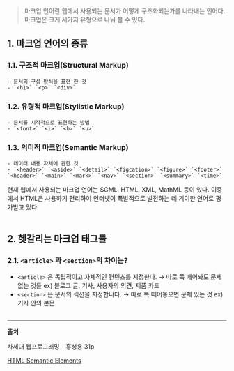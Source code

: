 > 마크업 언어란 웹에서 사용되는 문서가 어떻게 구조화되는가를 나타내는 언어다. 마크업은 크게 세가지 유형으로 나눠 볼 수 있다.

## 1. 마크업 언어의 종류

### 1.1. 구조적 마크업(Structural Markup)

```
- 문서의 구성 방식을 표현 한 것
- `<h1>` `<p>` `<div>`
```

### 1.2. 유형적 마크업(Stylistic Markup)

```
- 문서를 시작적으로 표현하는 방법
- `<font>` `<i>` `<b>` `<u>`
```

### 1.3. 의미적 마크업(Semantic Markup)

```
- 데이터 내용 자체에 관한 것
- `<header>` `<aside>` `<detail>` `<figcation>` `<figure>` `<footer>` `<header>` `<main>` `<mark>` `<nav>` `<section>` `<summary>` `<time>`
```

현재 웹에서 사용되는 마크업 언어는 SGML, HTML, XML, MathML 등이 있다. 이중에서 HTML은 사용하기 편리하여 인터넷이 폭발적으로 발전하는 데 기여한 언어로 평가받고 있다.
<br><br>

## 2. 헷갈리는 마크업 태그들

### 2.1. `<article>` 과 `<section>`의 차이는?

- `<article>` 은 독립적이고 자체적인 컨텐츠를 지정한다.
  → 따로 똑 떼어놔도 문제 없는 것들 ex) 블로그 글, 기사, 사용자의 의견, 제품 카드
- `<section>` 은 문서의 섹션을 지정합니다.
  → 따로 똑 떼어놓으면 문제 있는 것 ex) 기사 안의 본문<br><br>

---

**출처**

차세대 웹프로그래밍 - 홍성용 31p

[HTML Semantic Elements](https://www.w3schools.com/html/html5_semantic_elements.asp)

